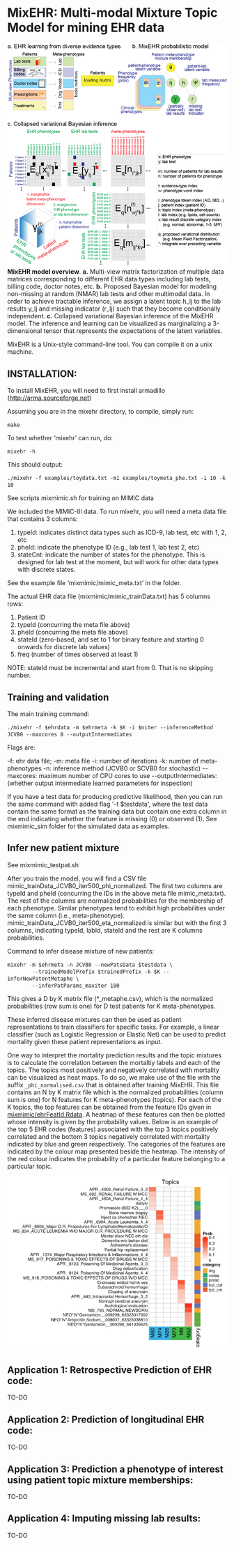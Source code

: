 # MixEHR: Multi-modal Mixture Topic Model for mining EHR data

 
![mixehr](images/mixehr_overview.png)
**MixEHR model overview**. **a.** Multi-view matrix factorization of multiple data matrices corresponding to different EHR data types including lab tests, billing code, doctor notes, etc. **b.** Proposed Bayesian model for modeling non-missing at random (NMAR) lab tests and other multimodal data. In order to achieve tractable inference, we assign a latent topic h_lj to the lab results y_lj and missing indicator (r_lj) such that they become conditionally independent. **c.** Collapsed variational Bayesian inference of the MixEHR model. The inference and learning can be visualized as marginalizing a 3-dimensional tensor that represents the expectations of the latent variables.


MixEHR is a Unix-style command-line tool. You can compile it on a unix machine. 

## INSTALLATION:

To install MixEHR, you will need to first install armadillo (http://arma.sourceforge.net)

Assuming you are in the mixehr directory, to compile, simply run:
```
make
```

To test whether ‘mixehr’ can run, do: 
```
mixehr -h
```
This should output:
```
./mixehr -f examples/toydata.txt -m1 examples/toymeta_phe.txt -i 10 -k 10
```

See scripts mixmimic.sh for training on MIMIC data

We included the MIMIC-III data. To run mixehr, you will need a meta data file that contains 3 columns: 

1. typeId: indicates distinct data types such as ICD-9, lab test, etc with 1, 2, etc
2. pheId: indicate the phenotype ID (e.g., lab test 1, lab test 2, etc)
3. stateCnt: indicate the number of states for the phenotype. This is designed for lab test at the moment, but will work for other data types with discrete states.

See the example file ‘mixmimic/mimic_meta.txt’ in the folder.

The actual EHR data file (mixmimic/mimic_trainData.txt) has 5 columns rows:

1. Patient ID
2. typeId (concurring the meta file above)
3. pheId (concurring the meta file above)
4. stateId (zero-based, and set to 1 for binary feature and starting 0 onwards for discrete lab values)
5. freq (number of times observed at least 1)

NOTE: stateId must be incremental and start from 0. That is no skipping number. 

## Training and validation
The main training command:
```
./mixehr -f $ehrdata -m $ehrmeta -k $K -i $niter --inferenceMethod JCVB0 --maxcores 8 --outputIntermediates 
```

Flags are:

-f: ehr data file;
-m: meta file
-i: number of iterations
-k: number of meta-phenotypes
-n: inference method (JCVB0 or SCVB0 for stochastic)
--maxcores: maximum number of CPU cores to use
--outputIntermediates: (whether output intermediate learned parameters for inspection)

If you have a test data for producing predictive likelihood, then you can run the same command with added flag '-t $testdata', where the test data contain the same format as the training data but contain one extra column in the end indicating whether the feature is missing (0) or observed (1). See mixmimic_sim folder for the simulated data as examples.


## Infer new patient mixture
See mixmimic_testpat.sh

After you train the model, you will find a CSV file mimic_trainData_JCVB0_iter500_phi_normalized. The first two columns are typeId and pheId (concurring the IDs in the above meta file mimic_meta.txt). The rest of the columns are normalized probabilities for the membership of each phenotype. Similar phenotypes tend to exhibit high probabilities under the same column (i.e., meta-phenotype). mimic_trainData_JCVB0_iter500_eta_normalized is similar but with the first 3 columns, indicating typeId, labId, stateId and the rest are K columns probabilities.


Command to infer disease mixture of new patients:
```
mixehr -m $ehrmeta -n JCVB0 --newPatsData $testdata \
        --trainedModelPrefix $trainedPrefix -k $K --inferNewPatentMetaphe \
        --inferPatParams_maxiter 100
```
This gives a D by K matrix file (*_metaphe.csv), which is the normalized probabilities (row sum is one) for D test patients for K meta-phenotypes.

These inferred disease mixtures can then be used as patient representations to train classifiers for specific tasks. For example, a linear classifier (such as Logistic Regression or Elastic Net) can be used to predict mortality given these patient representations as input. 


One way to interpret the mortality prediction results and the topic mixtures is to calculate the correlation between the mortaltiy labels and each of the topics. The topics most positively and negatively correlated with mortality can be visualized as heat maps. To do so, we make use of the file with the suffix  `_phi_normalised.csv` that is obtained after training MixEHR. This file contains an N by K matrix file which is the normalized probabilities (column sum is one) for N features for K meta-phenotypes (topics). For each of the K topics, the top features can be obtained from the feature IDs given in [mixmimic/ehrFeatId.Rdata](mixmimic/ehrFeatId.RData). A heatmap of these features can then be plotted whose intensity is given by the probability values. Below is an example of the top 5 EHR codes (features) associated with the top 3 topics positively correlated and the bottom 3 topics negatively correlated with mortality indicated by blue and green respectively. The categories of the features are indicated by the colour map presented beside the heatmap. The intensity of the red colour indicates the probability of a particular feature belonging to a particular topic. 

![heatmap](images/heatmap.png)



## Application 1: Retrospective Prediction of EHR code:
TO-DO

## Application 2: Prediction of longitudinal EHR code:
TO-DO



## Application 3: Prediction a phenotype of interest using patient topic mixture memberships:
TO-DO




## Application 4: Imputing missing lab results:
TO-DO















